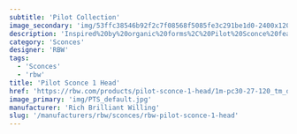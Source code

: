 ```yaml
---
subtitle: 'Pilot Collection'
image_secondary: 'img/53ffc38546b92f2c7f08568f5085fe3c291be1d0-2400x1200.png'
description: 'Inspired%20by%20organic%20forms%2C%20Pilot%20Sconce%20features%20a%20rounded%2C%20shell-like%20shade.%20Available%20in%20a%20range%20of%20colors%2C%20lengths%2C%20and%20finishes.%20Lots%20of%20versatility%20to%20create%20different%20archetypes%20of%20wall%20fixtures%2C%20long%20vertical%20double%20arrangement%20or%20single%20stem.%A0%A0%A0'
category: 'Sconces'
designer: 'RBW'
tags:
  - 'Sconces'
  - 'rbw'
title: 'Pilot Sconce 1 Head'
href: 'https://rbw.com/products/pilot-sconce-1-head/1m-pc30-27-120_tm_dex'
image_primary: 'img/PTS_default.jpg'
manufacturer: 'Rich Brilliant Willing'
slug: '/manufacturers/rbw/sconces/rbw-pilot-sconce-1-head'
---
```

